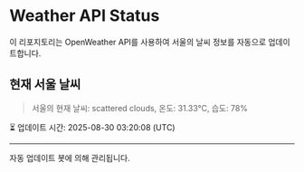 
# Weather API Status

이 리포지토리는 OpenWeather API를 사용하여 서울의 날씨 정보를 자동으로 업데이트합니다.

## 현재 서울 날씨
> 서울의 현재 날씨: scattered clouds, 온도: 31.33°C, 습도: 78%

⏳ 업데이트 시간: 2025-08-30 03:20:08 (UTC)

---
자동 업데이트 봇에 의해 관리됩니다.

